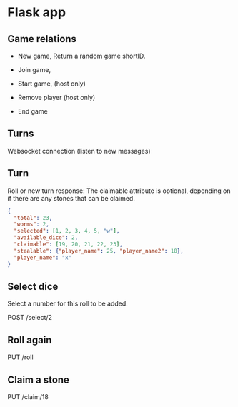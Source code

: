 # Flask app

## Game relations

- New game,
Return a random game shortID.

- Join game,

- Start game, (host only)
- Remove player (host only)
- End game

## Turns

Websocket connection (listen to new messages)

## Turn

Roll or new turn response:
The claimable attribute is optional, depending on if there are any stones that can be claimed.

```json
{
  "total": 23,
  "worms": 2,
  "selected": [1, 2, 3, 4, 5, "w"],
  "available_dice": 2,
  "claimable": [19, 20, 21, 22, 23],
  "stealable": {"player_name": 25, "player_name2": 18},
  "player_name": "x"
}
```

## Select dice

Select a number for this roll to be added.

POST /select/2

## Roll again

PUT /roll

## Claim a stone

PUT /claim/18
